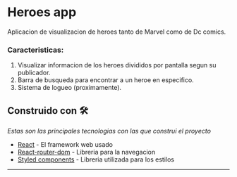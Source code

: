 # Heroes app

Aplicacion de visualizacion de heroes tanto de Marvel como de Dc comics.

### Caracteristicas:

1. Visualizar informacion de los heroes divididos por pantalla segun su publicador.
2. Barra de busqueda para encontrar a un heroe en especifico.
3. Sistema de logueo (proximamente).

## Construido con 🛠️

_Estas son las principales tecnologias con las que construi el proyecto_

* [React](https://reactjs.org/) - El framework web usado
* [React-router-dom](https://reactrouter.com/web/guides/quick-start) - Libreria para la navegacion
* [Styled components](https://styled-components.com/) - Libreria utilizada para los estilos

---
